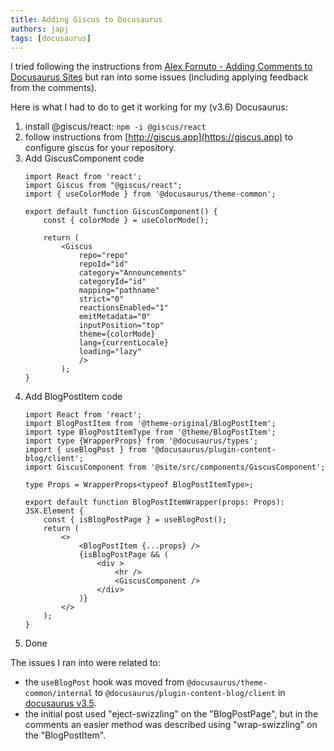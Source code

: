 ```yaml
---
title: Adding Giscus to Docusaurus
authors: japj
tags: [docusaurus]
---
```


I tried following the instructions from [Alex Fornuto - Adding Comments to Docusaurus Sites](https://alexfornuto.com/blog/2024/04/01/giscus/) 
but ran into some issues (including applying feedback from the comments).

Here is what I had to do to get it working for my (v3.6) Docusaurus:
<!-- truncate -->

1. install @giscus/react: `npm -i @giscus/react`
2. follow instructions from [http://giscus.app](https://giscus.app) to configure giscus for your repository.
3. Add GiscusComponent code
    ```tsx title='src/components/GiscusComponent/index.tsx'
    import React from 'react';
    import Giscus from "@giscus/react";
    import { useColorMode } from '@docusaurus/theme-common';
    
    export default function GiscusComponent() {
        const { colorMode } = useColorMode();
    
        return (
            <Giscus
                repo="repo"
                repoId="id"
                category="Announcements"
                categoryId="id"
                mapping="pathname"
                strict="0"
                reactionsEnabled="1"
                emitMetadata="0"
                inputPosition="top"
                theme={colorMode}
                lang={currentLocale}
                loading="lazy"
                />
            );
    }
    ```
4. Add BlogPostItem code
    ```tsx title='src/theme/BlogPostItem/index.tsx'
    import React from 'react';
    import BlogPostItem from '@theme-original/BlogPostItem';
    import type BlogPostItemType from '@theme/BlogPostItem';
    import type {WrapperProps} from '@docusaurus/types';
    import { useBlogPost } from '@docusaurus/plugin-content-blog/client';
    import GiscusComponent from '@site/src/components/GiscusComponent';
    
    type Props = WrapperProps<typeof BlogPostItemType>;
    
    export default function BlogPostItemWrapper(props: Props): JSX.Element {
        const { isBlogPostPage } = useBlogPost();
        return (
            <>
                <BlogPostItem {...props} />
                {isBlogPostPage && (
                    <div >
                        <hr />
                        <GiscusComponent />
                    </div>
                )}
            </>
        );
    }
    ```
5. Done

The issues I ran into were related to:
- the `useBlogPost` hook was moved from `@docusaurus/theme-common/internal` to `@docusaurus/plugin-content-blog/client` in [docusaurus v3.5](https://docusaurus.io/blog/releases/3.5#other-changes:~:text=%2310313%3A%20Blog%2Drelated,docs/client.).
- the initial post used "eject-swizzling" on the "BlogPostPage", but in the comments an easier method was described using "wrap-swizzling" on the "BlogPostItem".